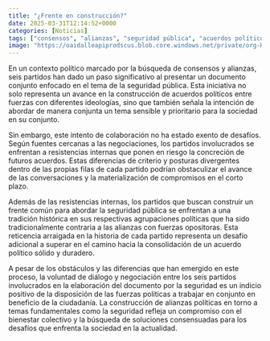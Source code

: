 ```yaml
---
title: "¿Frente en construcción?"
date: 2025-03-31T12:14:52+0000
categories: [Noticias]
tags: ["consensos", "alianzas", "seguridad pública", "acuerdos políticos", "resistencias internas", "diálogo", "alianzas políticas"]
image: "https://oaidalleapiprodscus.blob.core.windows.net/private/org-HKmKxpuNw3Y88lm4EBrIPq0n/user-ZwiCXOggLL8ZNNKE2g7rXFmV/img-pjJmjf1Tnnme5L2nt8myBajV.png?st=2025-03-31T11%3A14%3A51Z&se=2025-03-31T13%3A14%3A51Z&sp=r&sv=2024-08-04&sr=b&rscd=inline&rsct=image/png&skoid=d505667d-d6c1-4a0a-bac7-5c84a87759f8&sktid=a48cca56-e6da-484e-a814-9c849652bcb3&skt=2025-03-30T23%3A11%3A21Z&ske=2025-03-31T23%3A11%3A21Z&sks=b&skv=2024-08-04&sig=EzmmnGaGZ93cfUViY9fNnvNUHRERmHDKLa2uVy9SJW8%3D"
---
```


En un contexto político marcado por la búsqueda de consensos y alianzas, seis partidos han dado un paso significativo al presentar un documento conjunto enfocado en el tema de la seguridad pública. Esta iniciativa no solo representa un avance en la construcción de acuerdos políticos entre fuerzas con diferentes ideologías, sino que también señala la intención de abordar de manera conjunta un tema sensible y prioritario para la sociedad en su conjunto.

Sin embargo, este intento de colaboración no ha estado exento de desafíos. Según fuentes cercanas a las negociaciones, los partidos involucrados se enfrentan a resistencias internas que ponen en riesgo la concreción de futuros acuerdos. Estas diferencias de criterio y posturas divergentes dentro de las propias filas de cada partido podrían obstaculizar el avance de las conversaciones y la materialización de compromisos en el corto plazo.

Además de las resistencias internas, los partidos que buscan construir un frente común para abordar la seguridad pública se enfrentan a una tradición histórica en sus respectivas agrupaciones políticas que ha sido tradicionalmente contraria a las alianzas con fuerzas opositoras. Esta reticencia arraigada en la historia de cada partido representa un desafío adicional a superar en el camino hacia la consolidación de un acuerdo político sólido y duradero.

A pesar de los obstáculos y las diferencias que han emergido en este proceso, la voluntad de diálogo y negociación entre los seis partidos involucrados en la elaboración del documento por la seguridad es un indicio positivo de la disposición de las fuerzas políticas a trabajar en conjunto en beneficio de la ciudadanía. La construcción de alianzas políticas en torno a temas fundamentales como la seguridad refleja un compromiso con el bienestar colectivo y la búsqueda de soluciones consensuadas para los desafíos que enfrenta la sociedad en la actualidad.
    